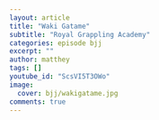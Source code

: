 ```yaml
---
layout: article
title: "Waki Gatame"
subtitle: "Royal Grappling Academy"
categories: episode bjj
excerpt: ""
author: matthey
tags: []
youtube_id: "ScsVI5T3OWo"
image:
  cover: bjj/wakigatame.jpg
comments: true
---
```

